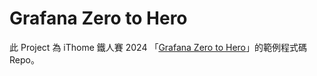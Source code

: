 # Grafana Zero to Hero

此 Project 為 iThome 鐵人賽 2024 「[Grafana Zero to Hero](https://ithelp.ithome.com.tw/users/20162175/ironman/7185)」的範例程式碼 Repo。
